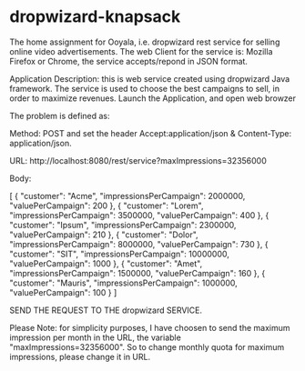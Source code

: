 # dropwizard-knapsack
The home assignment for Ooyala, i.e. dropwizard rest service for selling online video advertisements. 
The web Client for the service is: Mozilla Firefox  or Chrome, the service accepts/repond in JSON format.

Application Description: 
this is web service created using dropwizard Java framework. The service is used to choose the best campaigns to sell, in order to maximize revenues. 
Launch the Application, and open web browzer

The problem is defined as: 


Method: POST and set the header Accept:application/json & Content-Type: application/json.


URL: http://localhost:8080/rest/service?maxImpressions=32356000


Body:

[
    {
        "customer": "Acme",
        "impressionsPerCampaign": 2000000,
        "valuePerCampaign": 200
    },
    {
        "customer": "Lorem",
        "impressionsPerCampaign": 3500000,
        "valuePerCampaign": 400
    },
    {
        "customer": "Ipsum",
        "impressionsPerCampaign": 2300000,
        "valuePerCampaign": 210
    },
    {
        "customer": "Dolor",
        "impressionsPerCampaign": 8000000,
        "valuePerCampaign": 730
    },
    {
        "customer": "SIT",
        "impressionsPerCampaign": 10000000,
        "valuePerCampaign": 1000
    },
    {
        "customer": "Amet",
        "impressionsPerCampaign": 1500000,
        "valuePerCampaign": 160
    },
    {
        "customer": "Mauris",
        "impressionsPerCampaign": 1000000,
        "valuePerCampaign": 100
    }
]


SEND THE REQUEST TO THE dropwizard SERVICE. 



Please Note: 
for simplicity purposes, I have choosen to send the maximum impression per month in the URL,
the variable "maxImpressions=32356000". So to change monthly quota for maximum impressions, please change it in URL. 






